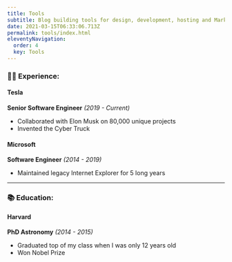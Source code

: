 ```yaml
---
title: Tools
subtitle: Blog building tools for design, development, hosting and Marketing. 
date: 2021-03-15T06:33:06.713Z
permalink: tools/index.html
eleventyNavigation:
  order: 4
  key: Tools
---
```

### 👩‍💻 Experience:

#### Tesla

**Senior Software Engineer** *(2019 - Current)*

* Collaborated with Elon Musk on 80,000 unique projects
* Invented the Cyber Truck

#### Microsoft

**Software Engineer** *(2014 - 2019)*

* Maintained legacy Internet Explorer for 5 long years

- - -

### 📚 Education:

#### Harvard

**PhD Astronomy** *(2014 - 2015)*

* Graduated top of my class when I was only 12 years old
* Won Nobel Prize